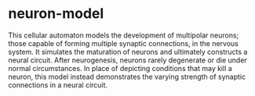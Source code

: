 # neuron-model
This cellular automaton models the development of multipolar neurons; those capable of forming multiple synaptic connections, in the nervous system. It simulates the maturation of neurons and ultimately constructs a neural circuit. After neurogenesis, neurons rarely degenerate or die under normal circumstances. In place of depicting conditions that may kill a neuron, this model instead demonstrates the varying strength of synaptic connections in a neural circuit.


